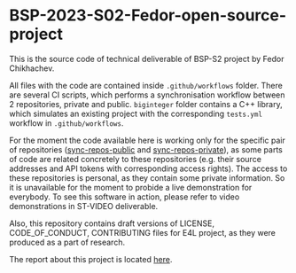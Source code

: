 # BSP-2023-S02-Fedor-open-source-project

This is the source code of technical deliverable of BSP-S2 project by Fedor Chikhachev.

All files with the code are contained inside `.github/workflows` folder. There are several CI scripts, which performs a synchronisation workflow between 2 repositories, private and public. `biginteger` folder contains a C++ library, which simulates an existing project with the corresponding `tests.yml` workflow in `.github/workflows`.

For the moment the code available here is working only for the specific pair of repositories ([sync-repos-public](https://github.com/FChikh/sync_repos_public) and [sync-repos-private](https://github.com/FChikh/sync_repos_private)), as some parts of code are related concretely to these repositories (e.g. their source addresses and API tokens with corresponding access rights). The access to these repositories is personal, as they contain some private information. So it is unavailable for the moment to probide a live demonstration for everybody. To see this software in action, please refer to video demonstrations in ST-VIDEO deliverable.

Also, this repository contains draft versions of LICENSE, CODE_OF_CONDUCT, CONTRIBUTING files for E4L project, as they were produced as a part of research.

The report about this project is located [here](https://www.overleaf.com/read/hxydqczwxrsm).
